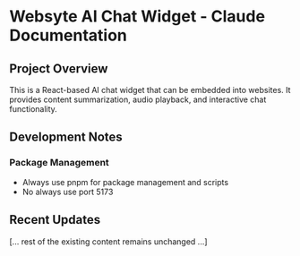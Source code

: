 # Websyte AI Chat Widget - Claude Documentation

## Project Overview
This is a React-based AI chat widget that can be embedded into websites. It provides content summarization, audio playback, and interactive chat functionality.

## Development Notes

### Package Management
- Always use pnpm for package management and scripts
- No always use port 5173

## Recent Updates

[... rest of the existing content remains unchanged ...]